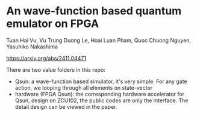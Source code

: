 # An wave-function based quantum emulator on FPGA

Tuan Hai Vu, Vu Trung Duong Le, Hoai Luan Pham, Quoc Chuong Nguyen, Yasuhiko Nakashima

https://arxiv.org/abs/2411.04471

There are two value folders in this repo:
- Qsun: a wave-function based simulator, it's very simple. For any gate action, we looping through all elements on state-vector
- hardware (FPGA Qsun): the corresponding hardware accelerator for Qsun, design on ZCU102, the public codes are only the interface.
The detail design can be viewed in the paper.
